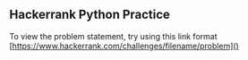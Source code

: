 ## Hackerrank Python Practice

To view the problem statement, try using this link format [https://www.hackerrank.com/challenges/filename/problem]()